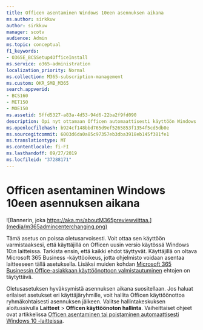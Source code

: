 ```yaml
---
title: Officen asentaminen Windows 10een asennuksen aikana
ms.author: sirkkuw
author: sirkkuw
manager: scotv
audience: Admin
ms.topic: conceptual
f1_keywords:
- O365E_BCSSetup4OfficeInstall
ms.service: o365-administration
localization_priority: Normal
ms.collection: M365-subscription-management
ms.custom: OKR_SMB_M365
search.appverid:
- BCS160
- MET150
- MOE150
ms.assetid: 5ffd5327-a83a-4d53-94d6-22ba2f9fd090
description: Opi nyt ottamaan Officen automaattisesti käyttöön Windows 10-laitteissa asennuksen aikana.
ms.openlocfilehash: b924cf148bbd765d9ef5265853f1354f5cd5db0e
ms.sourcegitcommit: 6003d6da0a85c97357eb3dba3918eb145f381fe1
ms.translationtype: MT
ms.contentlocale: fi-FI
ms.lasthandoff: 09/27/2019
ms.locfileid: "37288171"
---
```

# <a name="install-office-on-windows-10-during-setup"></a>Officen asentaminen Windows 10een asennuksen aikana

![Bannerin, joka https://aka.ms/aboutM365previewviittaa.](media/m365admincenterchanging.png)

Tämä asetus on poissa oletusarvoisesti. Voit ottaa sen käyttöön varmistaaksesi, että käyttäjillä on Officen uusin versio käytössä Windows 10:n laitteissa. Tarkista ensin, että kaikki ehdot täyttyvät. Käyttäjillä on oltava Microsoft 365 Business -käyttöoikeus, jotta ohjelmisto voidaan asentaa laitteeseen tällä asetuksella. Lisäksi muiden kohdan [Microsoft 365 Businessin Office-asiakkaan käyttöönottoon valmistautuminen](prepare-for-office-client-deployment.md) ehtojen on täytyttävä. 
  
Oletusasetuksen hyväksymistä asennuksen aikana suositellaan. Jos haluat erilaiset asetukset eri käyttäjäryhmille, voit hallita Officen käyttöönottoa ryhmäkohtaisesti asennuksen jälkeen. Valitse hallintakeskuksen aloitussivulla **Laitteet** \> **Officen käyttöönoton hallinta**. Vaiheittaiset ohjeet ovat artikkelissa [Officen asentaminen tai poistaminen automaattisesti Windows 10 -laitteissa](auto-install-or-uninstall-office.md).
  

